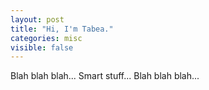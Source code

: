 ```yaml
---
layout: post
title: "Hi, I'm Tabea."
categories: misc
visible: false
---
```


Blah blah blah... Smart stuff... Blah blah blah...
